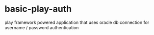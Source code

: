 basic-play-auth
===============

play framework powered application that uses oracle db connection for username / password authentication
